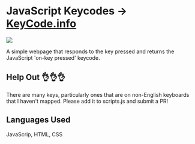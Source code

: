 # JavaScript Keycodes → [KeyCode.info](https://keycode.info)

![](http://wes.io/sQyC/content.gif)

A simple webpage that responds to the key pressed and returns the JavaScript 'on-key pressed' keycode.

## Help Out :ok_hand::ok_hand::ok_hand:

There are many keys, particularly ones that are on non-English keyboards that I haven't mapped. Please add it to scripts.js and submit a PR! 

## Languages Used

JavaScrip, HTML, CSS

